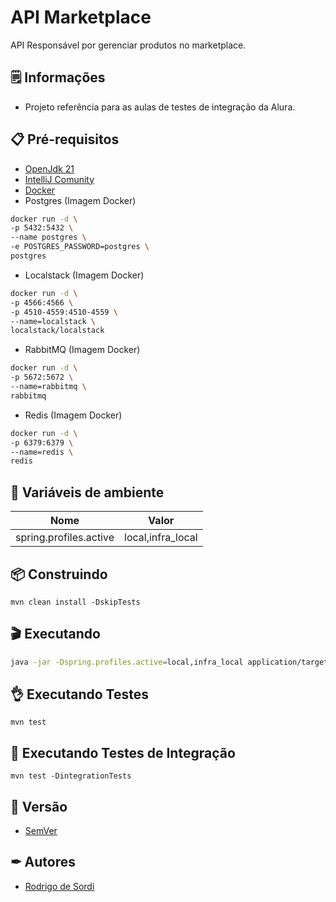 # API Marketplace

API Responsável por gerenciar produtos no marketplace.

## 🗒️ Informações

- Projeto referência para as aulas de testes de integração da Alura.

## 📋 Pré-requisitos

- [OpenJdk 21](https://download.java.net/java/GA/jdk21.0.2/f2283984656d49d69e91c558476027ac/13/GPL/openjdk-21.0.2_linux-x64_bin.tar.gz)
- [IntelliJ Comunity](https://www.jetbrains.com/idea/download/?section=linux)
- [Docker](https://www.docker.com/get-started/)
- Postgres (Imagem Docker)

``` sh
docker run -d \
-p 5432:5432 \
--name postgres \
-e POSTGRES_PASSWORD=postgres \
postgres
```

- Localstack (Imagem Docker)

``` sh
docker run -d \
-p 4566:4566 \
-p 4510-4559:4510-4559 \
--name=localstack \
localstack/localstack
```

- RabbitMQ (Imagem Docker)

``` sh
docker run -d \
-p 5672:5672 \
--name=rabbitmq \
rabbitmq
```

- Redis (Imagem Docker)

``` sh
docker run -d \
-p 6379:6379 \
--name=redis \
redis
```

## 🌳 Variáveis de ambiente

| Nome                   | Valor             |
|------------------------|-------------------|
| spring.profiles.active | local,infra_local |

## 📦 Construindo

```mvn clean install -DskipTests```

## 🎬 Executando

``` sh
java -jar -Dspring.profiles.active=local,infra_local application/target/api-market-place.application-0.0.1-SNAPSHOT.jar
```

## 👌 Executando Testes

```mvn test```

## 🍿 Executando Testes de Integração

```mvn test -DintegrationTests```

## 📌 Versão

- [SemVer](https://semver.org/lang/pt-BR/)

## ✒ Autores

- [Rodrigo de Sordi](https://github.com/rodsordi)
